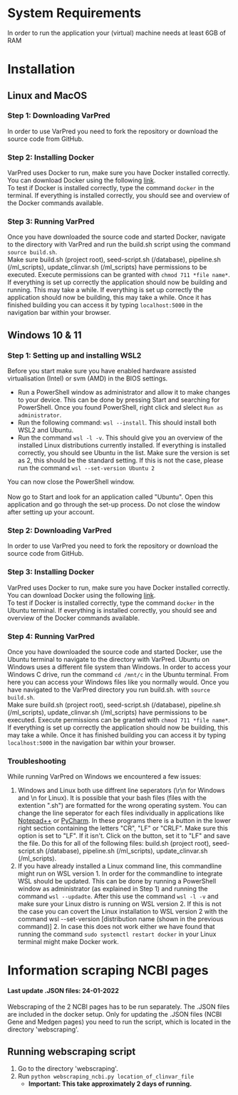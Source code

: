 # System Requirements
In order to run the application your (virtual) machine needs at least 6GB of RAM
# Installation
## Linux and MacOS
### Step 1: Downloading VarPred
In order to use VarPred you need to fork the repository or download the source code from GitHub.
### Step 2: Installing Docker
VarPred uses Docker to run, make sure you have Docker installed correctly. You can download Docker using the following [link](https://www.docker.com/get-started). <br>
To test if Docker is installed correctly, type the command `docker` in the terminal. If everything is installed correctly, you should see and overview of the Docker commands available.
### Step 3: Running VarPred
Once you have downloaded the source code and started Docker, navigate to the directory with VarPred and run the build.sh script using the command `source build.sh`.<br>
Make sure build.sh (project root), seed-script.sh (/database), pipeline.sh (/ml_scripts), update_clinvar.sh (/ml_scripts) have permissions to be executed. Execute permissions can be granted with `chmod 711 *file name*`.<br>
If everything is set up correctly the application should now be building and running. This may take a while.
If everything is set up correctly the application should now be building, this may take a while. Once it has finished building you can access it by typing `localhost:5000` in the navigation bar within your browser.

## Windows 10 & 11
### Step 1: Setting up and installing WSL2
Before you start make sure you have enabled hardware assisted virtualisation (Intel) or svm (AMD) in the BIOS settings.
* Run a PowerShell window as administrator and allow it to make changes to your device. This can be done by pressing Start and searching for PowerShell.
  Once you found PowerShell, right click and slelect `Run as administrator`.
* Run the following command: `wsl --install`. This should install both WSL2 and Ubuntu.
* Run the command `wsl -l -v`. This should give you an overview of the installed Linux distributions currently installed.
  If everything is installed correctly, you should see Ubuntu in the list.
  Make sure the version is set as 2, this should be the standard setting.
  If this is not the case, please run the command `wsl --set-version Ubuntu 2`

You can now close the PowerShell window.<br><br>
Now go to Start and look for an application called "Ubuntu". Open this application and go through the set-up process. Do not close the window after setting up your account.
### Step 2: Downloading VarPred
In order to use VarPred you need to fork the repository or download the source code from GitHub.
### Step 3: Installing Docker
VarPred uses Docker to run, make sure you have Docker installed correctly. You can download Docker using the following [link](https://www.docker.com/get-started). <br>
To test if Docker is installed correctly, type the command `docker` in the Ubuntu terminal. If everything is installed correctly, you should see and overview of the Docker commands available.
### Step 4: Running VarPred
Once you have downloaded the source code and started Docker, use the Ubuntu terminal to navigate to the directory with VarPred.
Ubuntu on Windows uses a different file system than Windows. In order to access your Windows C drive, run the command `cd /mnt/c` in the Ubuntu terminal.
From here you can access your Windows files like you normally would. Once you have navigated to the VarPred directory you run build.sh. with `source build.sh`. <br>
Make sure build.sh (project root), seed-script.sh (/database), pipeline.sh (/ml_scripts), update_clinvar.sh (/ml_scripts) have permissions to be executed. Execute permissions can be granted with `chmod 711 *file name*`.<br>
If everything is set up correctly the application should now be building, this may take a while. Once it has finished building you can access it by typing `localhost:5000` in the navigation bar within your browser.
### Troubleshooting
While running VarPred on Windows we encountered a few issues:
1. Windows and Linux both use diffrent line seperators (\r\n for Windows and \n for Linux). It is possible that your bash files (files with the extention ".sh") are formatted for the wrong operating system.
   You can change the line seperator for each files individually in applications like [Notepad++](https://notepad-plus-plus.org/) or [PyCharm](https://www.jetbrains.com/pycharm/).
   In these programs there is a button in the lower right section containing the letters "CR", "LF" or "CRLF".
   Make sure this option is set to "LF". If it isn't. Click on the button, set it to "LF" and save the file.
   Do this for all of the following files: build.sh (project root), seed-script.sh (/database), pipeline.sh (/ml_scripts), update_clinvar.sh (/ml_scripts).
2. If you have already installed a Linux command line, this commandline might run on WSL version 1. In order for the commandline to integrate WSL should be updated.
   This can be done by running a PowerShell window as administrator (as explained in Step 1) and running the command `wsl --updadte`.
   After this use the command `wsl -l -v` and make sure your Linux distro is running on WSL version 2.
   If this is not the case you can covert the Linux installation to WSL version 2 with the command wsl --set-version [distribution name (shown in the previous command)] 2.
   In case this does not work either we have found that running the command `sudo systemctl restart docker` in your Linux terminal might make Docker work.

# Information scraping NCBI pages
#### Last update .JSON files: 24-01-2022
Webscraping of the 2 NCBI pages has to be run separately. The .JSON files are included in the docker setup. Only for updating the 
.JSON files (NCBI Gene and Medgen pages) you need to run the script, which is located in the directory 'webscraping'.

## Running webscraping script
1. Go to the directory 'webscraping'.
2. Run `python webscraping_ncbi.py location_of_clinvar_file`
   - **Important: This take approximately 2 days of running.**